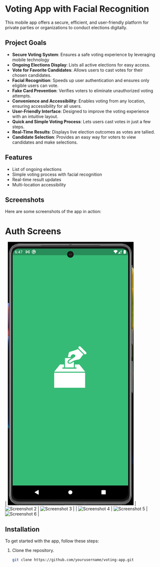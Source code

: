 # Voting App with Facial Recognition

This mobile app offers a secure, efficient, and user-friendly platform for private parties or organizations to conduct elections digitally.

## Project Goals

- **Secure Voting System**: Ensures a safe voting experience by leveraging mobile technology
- **Ongoing Elections Display**: Lists all active elections for easy access.
- **Vote for Favorite Candidates**: Allows users to cast votes for their chosen candidates.
- **Facial Recognition**: Speeds up user authentication and ensures only eligible users can vote.
- **Fake Card Prevention**: Verifies voters to eliminate unauthorized voting attempts.
- **Convenience and Accessibility**: Enables voting from any location, ensuring accessibility for all users.
- **User-Friendly Interface**: Designed to improve the voting experience with an intuitive layout.
- **Quick and Simple Voting Process**: Lets users cast votes in just a few steps.
- **Real-Time Results**: Displays live election outcomes as votes are tallied.
- **Candidate Selection**: Provides an easy way for voters to view candidates and make selections.

## Features

- List of ongoing elections
- Simple voting process with facial recognition
- Real-time result updates
- Multi-location accessibility

## Screenshots

Here are some screenshots of the app in action:

# Auth Screens

| ![ScreenShots/Screenshot 2024-07-18 130931.png](https://github.com/AliAtherAyyubi/Final-Year-Project/blob/main/ScreenShots/Screenshot%202024-07-03%20064657.png) | ![Screenshot 2](link-to-screenshot2.png) | ![Screenshot 3](link-to-screenshot3.png) |
| ![Screenshot 4](link-to-screenshot4.png) | ![Screenshot 5](link-to-screenshot5.png) | ![Screenshot 6](link-to-screenshot6.png) |

## Installation

To get started with the app, follow these steps:

1. Clone the repository.
   ```bash
   git clone https://github.com/yourusername/voting-app.git
